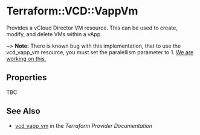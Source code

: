 # Terraform::VCD::VappVm

Provides a vCloud Director VM resource. This can be used to create,
modify, and delete VMs within a vApp.

~> **Note:** There is known bug with this implementation, that to use the vcd_vapp_vm resource, you must set the paralellism parameter to 1. [We are working on this.](https://github.com/terraform-providers/terraform-provider-vcd/issues/27)

## Properties

TBC

## See Also

* [vcd_vapp_vm](https://www.terraform.io/docs/providers/vcd/r/vapp_vm.html) in the _Terraform Provider Documentation_